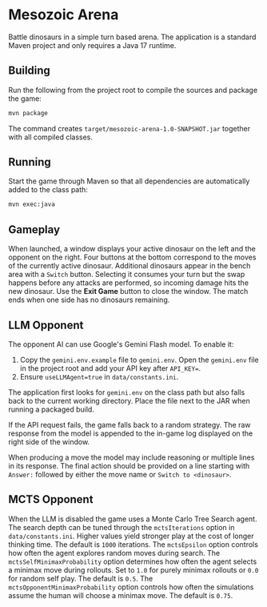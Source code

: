 # Mesozoic Arena

Battle dinosaurs in a simple turn based arena. The application is a standard
Maven project and only requires a Java 17 runtime.

## Building

Run the following from the project root to compile the sources and package the
game:

```bash
mvn package
```

The command creates `target/mesozoic-arena-1.0-SNAPSHOT.jar` together with all
compiled classes.

## Running

Start the game through Maven so that all dependencies are automatically added to
the class path:

```bash
mvn exec:java
```

## Gameplay

When launched, a window displays your active dinosaur on the left and the
opponent on the right. Four buttons at the bottom correspond to the moves of the
currently active dinosaur. Additional dinosaurs appear in the bench area with a
`Switch` button. Selecting it consumes your turn but the swap happens before any
attacks are performed, so incoming damage hits the new dinosaur. Use the
**Exit Game** button to close the window. The match ends when one side has no
dinosaurs remaining.

## LLM Opponent

The opponent AI can use Google's Gemini Flash model. To enable it:

1. Copy the `gemini.env.example` file to `gemini.env`. Open the `gemini.env` file in the project root and add your API key after
   `API_KEY=`.
2. Ensure `useLLMAgent=true` in `data/constants.ini`.

The application first looks for `gemini.env` on the class path but also falls back to the current working directory. Place the file next to the JAR when running a packaged build.

If the API request fails, the game falls back to a random strategy. The raw
response from the model is appended to the in-game log displayed on the right
side of the window.

When producing a move the model may include reasoning or multiple lines in its
response. The final action should be provided on a line starting with
`Answer:` followed by either the move name or `Switch to <dinosaur>`.

## MCTS Opponent

When the LLM is disabled the game uses a Monte Carlo Tree Search agent. The
search depth can be tuned through the `mctsIterations` option in
`data/constants.ini`. Higher values yield stronger play at the cost of longer
thinking time. The default is `1000` iterations. The `mctsEpsilon` option
controls how often the agent explores random moves during search.
The `mctsSelfMinimaxProbability` option determines how often the agent
selects a minimax move during rollouts. Set to `1.0` for purely minimax
rollouts or `0.0` for random self play. The default is `0.5`.
The `mctsOpponentMinimaxProbability` option controls how often the
simulations assume the human will choose a minimax move. The default is
`0.75`.
